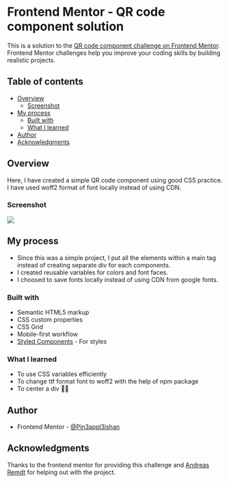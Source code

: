 # Frontend Mentor - QR code component solution

This is a solution to the [QR code component challenge on Frontend Mentor](https://www.frontendmentor.io/challenges/qr-code-component-iux_sIO_H). Frontend Mentor challenges help you improve your coding skills by building realistic projects. 

## Table of contents

- [Overview](#overview)
  - [Screenshot](#screenshot)
  <!-- - [Links](#links) -->
- [My process](#my-process)
  - [Built with](#built-with)
  - [What I learned](#what-i-learned)
  <!-- - [Useful resources](#useful-resources) -->
- [Author](#author)
- [Acknowledgments](#acknowledgments)

## Overview
Here, I have created a simple QR code component using good CSS practice. I have used woff2 format of font locally instead of using CDN.

### Screenshot

![](./screenshot.jpg)

<!-- ### Links

- Solution URL: [Add solution URL here](https://your-solution-url.com)
- Live Site URL: [Add live site URL here](https://your-live-site-url.com) -->
## My process
- Since this was a simple project, I put all the elements within a main tag instead of creating separate div for each components.
- I created reusable variables for colors and font faces.
- I choosed to save fonts locally instead of using CDN from google fonts.


### Built with

- Semantic HTML5 markup
- CSS custom properties
- CSS Grid
- Mobile-first workflow
- [Styled Components](https://styled-components.com/) - For styles

### What I learned
- To use CSS variables efficiently
- To change ttf format font to woff2 with the help of npm package
- To center a div 🤷‍♂️


<!-- ### Useful resources

- [Example resource 1](https://www.example.com) - This helped me for XYZ reason. I really liked this pattern and will use it going forward.
- [Example resource 2](https://www.example.com) - This is an amazing article which helped me finally understand XYZ. I'd recommend it to anyone still learning this concept. -->

## Author

<!-- - Website - [Add your name here](https://www.your-site.com) -->
- Frontend Mentor - [@Pin3appl3ishan](https://www.frontendmentor.io/profile/yourusername)
<!-- - Twitter - [@yourusername](https://www.twitter.com/yourusername) -->

## Acknowledgments
Thanks to the frontend mentor for providing this challenge and [Andreas Remdt](https://www.youtube.com/@AndreasRemdt) for helping out with the project.